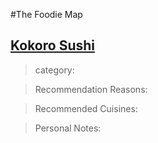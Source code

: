 #The Foodie Map

## [Kokoro Sushi](https://www.kokorosushi.com.au/)
>category:

>Recommendation Reasons:

>Recommended Cuisines: 

>Personal Notes:

